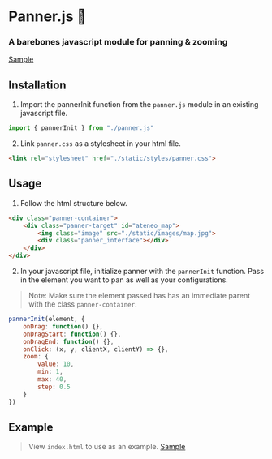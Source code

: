 # Panner.js 🍳
### A barebones javascript module for panning & zooming
[Sample](https://angelo-funelas.github.io/panner.js/)
## Installation
1. Import the pannerInit function from the `panner.js` module in an existing javascript file.
```javascript
import { pannerInit } from "./panner.js"
```
2. Link `panner.css` as a stylesheet in your html file.
```html
<link rel="stylesheet" href="./static/styles/panner.css">
``` 

## Usage
1. Follow the html structure below.
```html
<div class="panner-container">
    <div class="panner-target" id="ateneo_map">
        <img class="image" src="./static/images/map.jpg">
        <div class="panner_interface"></div>
    </div>
</div>
```
2. In your javascript file, initialize panner with the `pannerInit` function. Pass in the element you want to pan as well as your configurations.
> Note: Make sure the element passed has has an immediate parent with the class `panner-container`.
```javascript
pannerInit(element, {
    onDrag: function() {},
    onDragStart: function() {},
    onDragEnd: function() {},
    onClick: (x, y, clientX, clientY) => {},
    zoom: {
        value: 10,
        min: 1,
        max: 40,
        step: 0.5
    }
})
```
## Example
> View `index.html` to use as an example.
> [Sample](https://angelo-funelas.github.io/panner.js/)
